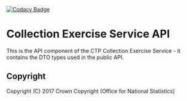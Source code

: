 [![Codacy Badge](https://api.codacy.com/project/badge/Grade/03596519a2dd45f1a8e944d70b179f96)](https://www.codacy.com/app/sdcplatform/rm-collectionexercisesvc-api?utm_source=github.com&amp;utm_medium=referral&amp;utm_content=ONSdigital/rm-collectionexercisesvc-api&amp;utm_campaign=Badge_Grade)

# Collection Exercise Service API

This is the API component of the CTP Collection Exercise Service - it contains the DTO types used in the public API.

## Copyright
Copyright (C) 2017 Crown Copyright (Office for National Statistics)